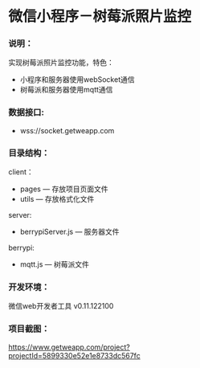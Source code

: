 # 微信小程序－树莓派照片监控

### 说明：

实现树莓派照片监控功能，特色：
- 小程序和服务器使用webSocket通信
- 树莓派和服务器使用mqtt通信

### 数据接口:

- wss://socket.getweapp.com

### 目录结构：

client：
- pages — 存放项目页面文件
- utils — 存放格式化文件

server:
- berrypiServer.js — 服务器文件

berrypi:
- mqtt.js — 树莓派文件

### 开发环境：

微信web开发者工具 v0.11.122100

### 项目截图：

https://www.getweapp.com/project?projectId=5899330e52e1e8733dc567fc
